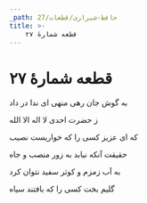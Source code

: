 ```yaml
---
_path: حافظ-شیرازی/قطعات/27
title: >-
    قطعه شمارهٔ ۲۷
---
```

# قطعه شمارهٔ ۲۷

<div class="b" id="bn1"><div class="m1"><p>به گوش جان رهی منهی ای ندا در داد</p></div>
<div class="m2"><p>ز حضرت احدی لا اله الا الله</p></div></div>
<div class="b" id="bn2"><div class="m1"><p>که ای عزیز کسی را که خواریست نصیب</p></div>
<div class="m2"><p>حقیقت آنکه نیابد به زور منصب و جاه</p></div></div>
<div class="b" id="bn3"><div class="m1"><p>به آب زمزم و کوثر سفید نتوان کرد</p></div>
<div class="m2"><p>گلیم بخت کسی را که بافتند سیاه</p></div></div>
